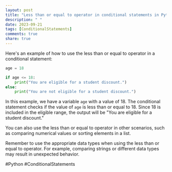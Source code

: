 ```yaml
---
layout: post
title: "Less than or equal to operator in conditional statements in Python"
description: " "
date: 2023-09-21
tags: [ConditionalStatements]
comments: true
share: true
---
```


Here's an example of how to use the less than or equal to operator in a conditional statement:

```python
age = 18

if age <= 18:
    print("You are eligible for a student discount.")
else:
    print("You are not eligible for a student discount.")

```
In this example, we have a variable `age` with a value of 18. The conditional statement checks if the value of `age` is less than or equal to 18. Since 18 is included in the eligible range, the output will be "You are eligible for a student discount."

You can also use the less than or equal to operator in other scenarios, such as comparing numerical values or sorting elements in a list.

Remember to use the appropriate data types when using the less than or equal to operator. For example, comparing strings or different data types may result in unexpected behavior.

#Python #ConditionalStatements